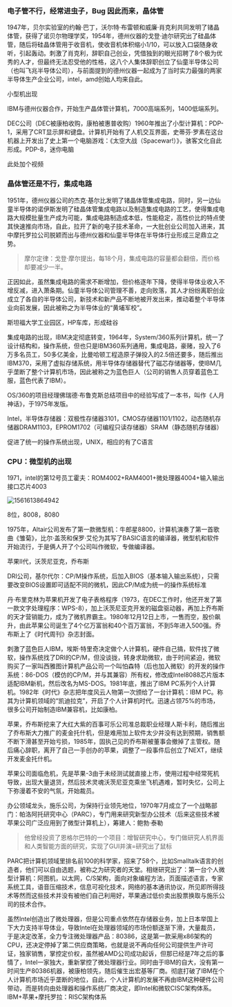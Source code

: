 ### 电子管不行，经常进虫子，Bug 因此而来，晶体管

1947年，贝尔实验室的约翰·巴丁，沃尔特·布雷顿和威廉·肖克利共同发明了锗晶体管，获得了诺贝尔物理学奖，1954年，德州仪器的戈登·迪尔研究出了硅晶体管，随后将硅晶体管用于收音机，使收音机体积缩小1/10，可以放入口袋随身收听，引起轰动。刺激了肖克利，辞职自己创业，凭借独到的眼光招聘了8个极为优秀的人才，但最终无法忍受他的性格，这八个人集体辞职创立了仙童半导体公司（也叫飞兆半导体公司），与前面提到的德州仪器一起成为了当时实力最强的两家半导体生产企业公司，intel，amd创始人均来自此。

小型机出现

IBM与德州仪器合作，开始生产晶体管计算机，7000高端系列，1400低端系列。

DEC公司（DEC被康柏收购，康柏被惠普收购）1960年推出了小型计算机：PDP-1，采用了CRT显示屏和键盘。计算机开始有了人机交互界面，史蒂芬·罗素在这台机器上开发出了史上第一个电脑游戏：《太空大战（Spacewar!）》，骇客文化自此形成。PDP-8，迷你电脑

此处加个视频

### 晶体管还是不行，集成电路

1951年，德州仪器公司的杰克·基尔比发明了锗晶体管集成电路，同时，另一边仙童半导体的诺伊斯发明了硅晶体管集成电路以及制造集成电路的工艺，使得集成电路大规模批量生产成为可能，集成电路制造成本低，性能稳定，高性价比的特点使其快速推向市场，自此，拉开了新的电子技术革命，一大批创业公司加入进来，其中摩托罗拉公司脱颖而出与德州仪器和仙童半导体在半导体行业形成三足鼎立之势。

> 摩尔定律：戈登·摩尔提出，每18个月，集成电路的容量都会翻倍，而价格却要减少一半。

正因如此，虽然集成电路的需求不断增加，但价格逐年下降，使得半导体业收入不增反减，进入萧条期。仙童半导体公司管理不善，走向败落，其人才纷纷离职创业成立了各自的半导体公司，新技术和新产品不断地被开发出来，推动着整个半导体业向前发展，因此被称之为半导体业的“黄埔军校”。

斯坦福大学工业园区，HP车库，形成硅谷

集成电路的出现，IBM决定彻底转变，1964年，System/360系列计算机，统一了设计结构和，操作系统，但也只是IBM360系列通用，集成电路，豪赌，投入了6万多名员工，50多亿美金，比曼哈顿工程造原子弹投入的2.5倍还要多，随后推出IBM370，采用了虚拟存储系统，用半导体存储器替代了磁芯存储器等，使IBM几乎垄断了整个计算机市场，因此被称之为蓝色巨人（公司的销售人员穿着蓝色工服，蓝色代表了IBM）。

OS/360的项目经理佛瑞德·布鲁克斯总结项目中的经验写成了一本书，叫作《人月神话》，于1975年发版。

Intel，半导体存储器：双极性存储器3101，CMOS存储器1101/1102，动态随机存储器DRAM1103，EPROM1702（可编程只读存储器）SRAM（静态随机存储器）

促进了统一的操作系统出现，UNIX，相应的有了C语言

### CPU：微型机的出现

1971，intel的第12号员工霍夫：ROM4002+RAM4001+微处理器4004+输入输出接口芯片4003

![1561613864942](C:\Users\IAWAI\AppData\Roaming\Typora\typora-user-images\1561613864942.png)

8位，8008，8080

1975年，Altair公司发布了第一款微型机：牛郎星8800，计算机演奏了第一首歌曲《雏菊》，比尔·盖茨和保罗·艾伦为其写了BASIC语言的编译器，微型机和软件开始流行，于是俩人开了个公司叫作微软，专做编译器。

苹果Ⅱ代，沃茨尼亚克，乔布斯

DRI公司，基尔代尔：CP/M操作系统，后加入BIOS（基本输入输出系统），只需要改变BIOS设置即可适配不同的微机，因此CP/M成为统一的操作系统标准

丹·布里克林为苹果机开发了电子表格程序（1973，在DEC工作时，他还开发了第一款文字处理程序：WPS-8），加上沃茨尼亚克开发的磁盘驱动器，再加上乔布斯的天才营销能力，成为了微机界霸主。1980年12月12日上市，一售而空，股价飙升，由此苹果公司诞生了4个亿万富翁和40个百万富翁，不到5年进入500强。乔布斯上了《时代周刊》杂志封面。

刺激了蓝色巨人IBM，埃斯·特里奇决定做个人计算机，硬件自己搞，软件找了微软，操作系统找了DRI的CP/M，但没谈拢，转身求助微软，由于时间紧迫，微软购买了一家叫西雅图计算机产品公司一个叫怕森特（后也加入微软）的开发的操作系统：86-DOS（模仿的CP/M，并与其兼容）所有权，修改成Intel8088芯片版本适配IBM新机，然后改名为MS-DOS。1981年底，推出了IBM PC系列个人计算机。1982年《时代》杂志把年度风云人物第一次颁给了一台计算机：IBM PC。称其为计算机领域的“凯迪拉克”，开启了个人计算机时代。迅速占领75%的市场，很多公司开始制造IBM兼容机，比如康柏。

苹果，乔布斯挖来了大红大紫的百事可乐公司准总裁职业经理人斯卡利，随后推出了乔布斯大力推广的麦金托什机，但是难用加上软件太少并没有达到预期，销售额不断下滑甚至开始亏损，1985年，固执己见的乔布斯被董事会撤掉了主管权。随后痛心辞职，离开了自己一手创办的苹果，调整了一段事件后创立了NEXT，继续开发麦金托什机。

苹果公司面临危机，先是苹果-3由于未经测试就直接上市，使用过程中经常死机导致，出现大量退货，然后技术灵魂沃茨尼亚克乘坐飞机遇难，暂时失忆，公司上下弥漫着不安的气氛，开始裁员。

办公领域龙头，施乐公司，为保持行业领先地位，1970年7月成立了一个战略部门：帕洛阿托研究中心（PARC），专门用来研究新型办公技术（后来这些技术被苹果公司广泛应用到了微型计算机上），筹建人：鲍勃·泰勒

> 他曾经投资了恩格尔巴特的一个项目：增智研究中心，专门做研究人机界面和人类智能方面的研究，实现了GUI并演=研究出了鼠标

PARC把计算机领域里排名前100的科学家，招来了58个，比如Smalltalk语言的创造者，他们可以自由选题，被称之为研究者的天堂。相继研究出了：第一台个人微型计算机：阿图机，以太网，C/S架构，面向对象编程方法，页面描述语言，专家系统工具，语音压缩技术，信息可视化技术，网络的基本通讯协议，所见即所得技术等然而这些技术并没有被他们自己利用好，苹果通过低价卖出股票换取与施乐公司的技术合作。

虽然Intel创造出了微处理器，但是公司重点依然在存储器业务，加上日本举国上下大力支持半导体业，导致Intel在处理器领域的市场份额逐渐下滑，大量裁员，于是决定改革，全力专注微处理器产品：80386，这是第一款采用x86架构的CPU，还决定停掉了第二供应商策略，也就是说不再向任何公司提供生产许可证，独家销售，掌控定价权，虽然被AMD公司成功起诉，但那已经是7年之后的事情了，Intel一家独大，重新掌控了微处理器行业。同时由于IBM的自大，没有第一时间生产80386机器，被康柏领先，随后催生出宏基等厂商。彻底打破了IBM在个人计算机市场近乎垄断的地位，自此，个人计算机的发展不再由IBM这种硬件公司带动，而是转向由处理器和操作系统厂商决定，即Intel和微软CISC架构体系。IBM+苹果+摩托罗拉：RISC架构体系
